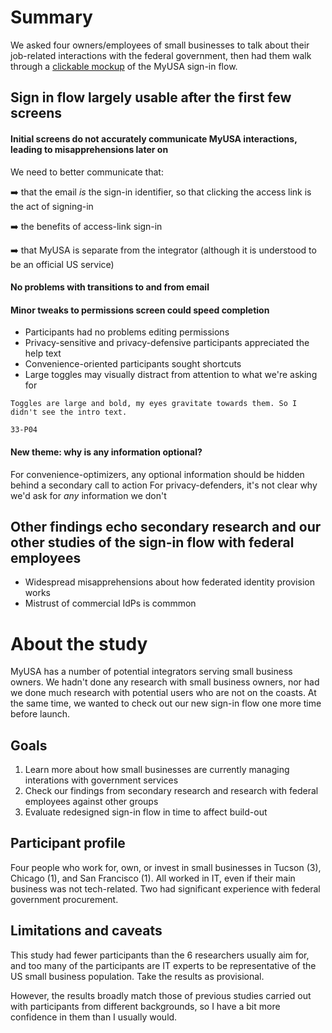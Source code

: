 # Summary
We asked four owners/employees of small businesses to talk about their job-related interactions with the federal government, then had them walk through a [clickable mockup](http://invis.io/SP3JX23ET) of the MyUSA sign-in flow. 

## Sign in flow largely usable after the first few screens
#### Initial screens do not accurately communicate MyUSA interactions, leading to misapprehensions later on
We need to better communicate that: 

:arrow_right: that the email *is* the sign-in identifier, so that clicking the access link is the act of signing-in

:arrow_right: the benefits of access-link sign-in 

:arrow_right: that MyUSA is separate from the integrator (although it is understood to be an official US service)

#### No problems with transitions to and from email
#### Minor tweaks to permissions screen could speed completion
* Participants had no problems editing permissions
* Privacy-sensitive and privacy-defensive participants appreciated the help text
* Convenience-oriented participants sought shortcuts
* Large toggles may visually distract from attention to what we're asking for
```
Toggles are large and bold, my eyes gravitate towards them. So I didn't see the intro text.

33-P04
```
#### New theme: why is any information optional?
For convenience-optimizers, any optional information should be hidden behind a secondary call to action
For privacy-defenders, it's not clear why we'd ask for _any_ information we don't 

## Other findings echo secondary research and our other studies of the sign-in flow with federal employees 
* Widespread misapprehensions about how federated identity provision works
* Mistrust of commercial IdPs is commmon 

# About the study
MyUSA has a number of potential integrators serving small business owners. We hadn't done any research with small business owners, nor had we done much research with potential users who are not on the coasts. At the same time, we wanted to check out our new sign-in flow one more time before launch. 

## Goals
1. Learn more about how small businesses are currently managing interations with government services
2. Check our findings from secondary research and research with federal employees against other groups
3. Evaluate redesigned sign-in flow in time to affect build-out

## Participant profile
Four people who work for, own, or invest in small businesses in Tucson (3), Chicago (1), and San Francisco (1). All worked in IT, even if their main business was not tech-related. Two had significant experience with federal government procurement. 

## Limitations and caveats
This study had fewer participants than the 6 researchers usually aim for, and too many of the participants are IT experts to be representative of the US small business population. Take the results as provisional. 

However, the results broadly match those of previous studies carried out with participants from different backgrounds, so I have a bit more confidence in them than I usually would. 

